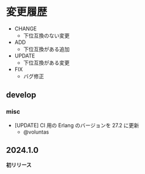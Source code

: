 # 変更履歴

- CHANGE
  - 下位互換のない変更
- ADD
  - 下位互換がある追加
- UPDATE
  - 下位互換がある変更
- FIX
  - バグ修正

## develop

### misc

- [UPDATE] CI 用の Erlang のバージョンを 27.2 に更新
  - @voluntas

## 2024.1.0

**初リリース**
